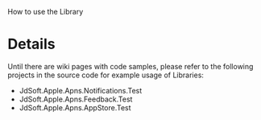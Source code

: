 How to use the Library

# Details #
Until there are wiki pages with code samples, please refer to the following projects in the source code for example usage of Libraries:
  * JdSoft.Apple.Apns.Notifications.Test
  * JdSoft.Apple.Apns.Feedback.Test
  * JdSoft.Apple.Apns.AppStore.Test